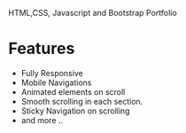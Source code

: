HTML,CSS, Javascript and Bootstrap Portfolio

# Features
- Fully Responsive
- Mobile Navigations
- Animated elements on scroll
- Smooth scrolling in each section.
- Sticky Navigation on scrolling
- and more ..
